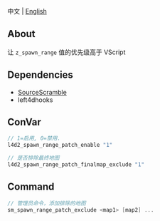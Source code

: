 中文 | [English](./README_EN.md)

## About
让 `z_spawn_range` 值的优先级高于 VScript 

## Dependencies
- [SourceScramble](https://github.com/nosoop/SMExt-SourceScramble)
- left4dhooks

## ConVar
```c
// 1=启用, 0=禁用.
l4d2_spawn_range_patch_enable "1"

// 是否排除最终地图
l4d2_spawn_range_patch_finalmap_exclude "1"
```

## Command
```c
// 管理员命令，添加排除的地图
sm_spawn_range_patch_exclude <map1> [map2] ...
```
